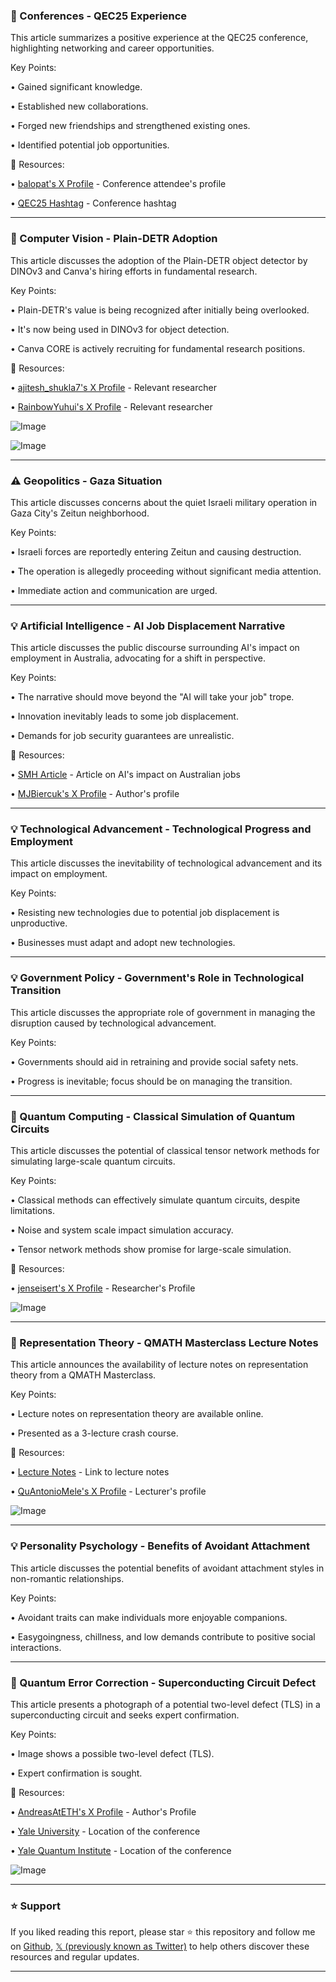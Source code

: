 ### 🎉 Conferences - QEC25 Experience

This article summarizes a positive experience at the QEC25 conference, highlighting networking and career opportunities.

Key Points:

• Gained significant knowledge.

• Established new collaborations.


• Forged new friendships and strengthened existing ones.

• Identified potential job opportunities.


🔗 Resources:

• [balopat's X Profile](https://x.com/balopat) - Conference attendee's profile

• [QEC25 Hashtag](https://x.com/hashtag/QEC25?src=hashtag_click) - Conference hashtag


---
### 🚀 Computer Vision - Plain-DETR Adoption

This article discusses the adoption of the Plain-DETR object detector by DINOv3 and Canva's hiring efforts in fundamental research.

Key Points:

• Plain-DETR's value is being recognized after initially being overlooked.

• It's now being used in DINOv3 for object detection.

• Canva CORE is actively recruiting for fundamental research positions.



🔗 Resources:

• [ajitesh_shukla7's X Profile](https://x.com/ajitesh_shukla7) - Relevant researcher

• [RainbowYuhui's X Profile](https://x.com/RainbowYuhui) - Relevant researcher

![Image](https://pbs.twimg.com/media/GyYEZPKa4AMK5tf?format=png&name=small)

![Image](https://pbs.twimg.com/amplify_video_thumb/1956023132948717572/img/l3qAWHRMlD6lcX99?format=jpg&name=240x240)

---
### ⚠️ Geopolitics - Gaza Situation

This article discusses concerns about the quiet Israeli military operation in Gaza City's Zeitun neighborhood.

Key Points:

• Israeli forces are reportedly entering Zeitun and causing destruction.

• The operation is allegedly proceeding without significant media attention.

• Immediate action and communication are urged.


---
### 💡 Artificial Intelligence - AI Job Displacement Narrative

This article discusses the public discourse surrounding AI's impact on employment in Australia, advocating for a shift in perspective.

Key Points:

• The narrative should move beyond the "AI will take your job" trope.

• Innovation inevitably leads to some job displacement.

• Demands for job security guarantees are unrealistic.


🔗 Resources:

• [SMH Article](https://smh.com.au/business/companies/friend-or-foe-the-ai-bloodletting-has-begun-in-australia-20250814-p5mn3p.html) - Article on AI's impact on Australian jobs

• [MJBiercuk's X Profile](https://x.com/MJBiercuk) - Author's profile


---
### 💡 Technological Advancement -  Technological Progress and Employment

This article discusses the inevitability of technological advancement and its impact on employment.

Key Points:

• Resisting new technologies due to potential job displacement is unproductive.

• Businesses must adapt and adopt new technologies.


---
### 💡 Government Policy -  Government's Role in Technological Transition

This article discusses the appropriate role of government in managing the disruption caused by technological advancement.

Key Points:

• Governments should aid in retraining and provide social safety nets.

• Progress is inevitable; focus should be on managing the transition.



---
### 🤖 Quantum Computing - Classical Simulation of Quantum Circuits

This article discusses the potential of classical tensor network methods for simulating large-scale quantum circuits.

Key Points:

• Classical methods can effectively simulate quantum circuits, despite limitations.

• Noise and system scale impact simulation accuracy.

• Tensor network methods show promise for large-scale simulation.


🔗 Resources:

• [jenseisert's X Profile](https://x.com/jenseisert) - Researcher's Profile

![Image](https://pbs.twimg.com/media/GyXtLi3XsAE6ZlW?format=jpg&name=small)


---
### 🤖 Representation Theory -  QMATH Masterclass Lecture Notes

This article announces the availability of lecture notes on representation theory from a QMATH Masterclass.

Key Points:

• Lecture notes on representation theory are available online.

• Presented as a 3-lecture crash course.


🔗 Resources:

• [Lecture Notes](https://antonioannamele.com/documents/QMATH_Basics_of_Representation_Theory_Mele.pdf) -  Link to lecture notes

• [QuAntonioMele's X Profile](https://x.com/QuAntonioMele) - Lecturer's profile

![Image](https://pbs.twimg.com/media/GyXj23HWgAAGaf8?format=jpg&name=small)


---
### 💡 Personality Psychology - Benefits of Avoidant Attachment

This article discusses the potential benefits of avoidant attachment styles in non-romantic relationships.

Key Points:

• Avoidant traits can make individuals more enjoyable companions.

• Easygoingness, chillness, and low demands contribute to positive social interactions.


---
### 🤖 Quantum Error Correction - Superconducting Circuit Defect

This article presents a photograph of a potential two-level defect (TLS) in a superconducting circuit and seeks expert confirmation.

Key Points:

• Image shows a possible two-level defect (TLS).

• Expert confirmation is sought.


🔗 Resources:

• [AndreasAtETH's X Profile](https://x.com/AndreasAtETH) -  Author's Profile

• [Yale University](https://x.com/Yale) - Location of the conference

• [Yale Quantum Institute](https://x.com/Yale_QI) - Location of the conference

![Image](https://pbs.twimg.com/media/GyRoaofW0AIrQAX?format=jpg&name=small)


---

### ⭐️ Support

If you liked reading this report, please star ⭐️ this repository and follow me on [Github](https://github.com/Drix10), [𝕏 (previously known as Twitter)](https://x.com/DRIX_10_) to help others discover these resources and regular updates.

---